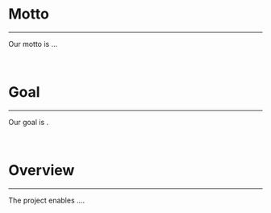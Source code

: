 # Motto

---
Our motto is ...

<br>

# Goal

---
Our goal is .

<br>

# Overview

---

The project enables ....


